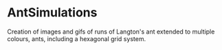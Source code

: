 # AntSimulations
Creation of images and gifs of runs of Langton's ant extended to multiple colours, ants, including a hexagonal grid system.
